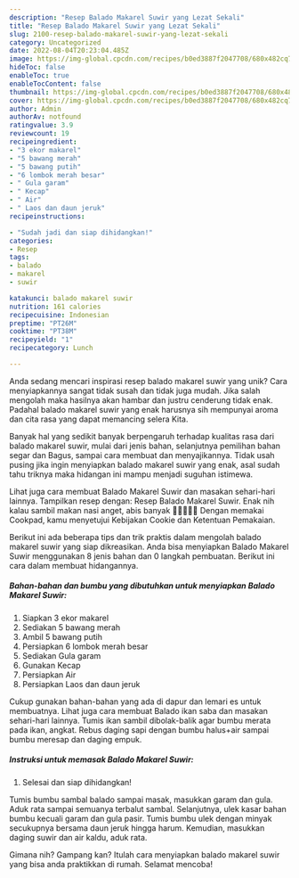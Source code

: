 ```yaml
---
description: "Resep Balado Makarel Suwir yang Lezat Sekali"
title: "Resep Balado Makarel Suwir yang Lezat Sekali"
slug: 2100-resep-balado-makarel-suwir-yang-lezat-sekali
category: Uncategorized
date: 2022-08-04T20:23:04.485Z
image: https://img-global.cpcdn.com/recipes/b0ed3887f2047708/680x482cq70/balado-makarel-suwir-foto-resep-utama.jpg
hideToc: false
enableToc: true
enableTocContent: false
thumbnail: https://img-global.cpcdn.com/recipes/b0ed3887f2047708/680x482cq70/balado-makarel-suwir-foto-resep-utama.jpg
cover: https://img-global.cpcdn.com/recipes/b0ed3887f2047708/680x482cq70/balado-makarel-suwir-foto-resep-utama.jpg
author: Admin
authorAv: notfound
ratingvalue: 3.9
reviewcount: 19
recipeingredient:
- "3 ekor makarel"
- "5 bawang merah"
- "5 bawang putih"
- "6 lombok merah besar"
- " Gula garam"
- " Kecap"
- " Air"
- " Laos dan daun jeruk"
recipeinstructions:

- "Sudah jadi dan siap dihidangkan!"
categories:
- Resep
tags:
- balado
- makarel
- suwir

katakunci: balado makarel suwir 
nutrition: 161 calories
recipecuisine: Indonesian
preptime: "PT26M"
cooktime: "PT38M"
recipeyield: "1"
recipecategory: Lunch

---
```





Anda sedang mencari inspirasi resep balado makarel suwir yang unik? Cara menyiapkannya sangat tidak susah dan tidak juga mudah. Jika salah mengolah maka hasilnya akan hambar dan justru cenderung tidak enak. Padahal balado makarel suwir yang enak harusnya sih mempunyai aroma dan cita rasa yang dapat memancing selera Kita.





Banyak hal yang sedikit banyak berpengaruh terhadap kualitas rasa dari balado makarel suwir, mulai dari jenis bahan, selanjutnya pemilihan bahan segar dan Bagus, sampai cara membuat dan menyajikannya. Tidak usah pusing jika ingin menyiapkan balado makarel suwir yang enak,      asal sudah tahu triknya maka hidangan ini mampu menjadi suguhan istimewa.














Lihat juga cara membuat Balado Makarel Suwir dan masakan sehari-hari lainnya. Tampilkan resep dengan: Resep Balado Makarel Suwir. Enak nih kalau sambil makan nasi anget, abis banyak 💯💯💯😆🙏 Dengan memakai Cookpad, kamu menyetujui Kebijakan Cookie dan Ketentuan Pemakaian.






Berikut ini ada beberapa tips dan trik praktis dalam mengolah balado makarel suwir yang siap dikreasikan. Anda bisa menyiapkan Balado Makarel Suwir menggunakan 8 jenis bahan dan 0 langkah pembuatan. Berikut ini cara dalam membuat hidangannya.

<!--inarticleads1-->

##### Bahan-bahan dan bumbu yang dibutuhkan untuk menyiapkan Balado Makarel Suwir:

1. Siapkan 3 ekor makarel
1. Sediakan 5 bawang merah
1. Ambil 5 bawang putih
1. Persiapkan 6 lombok merah besar
1. Sediakan  Gula garam
1. Gunakan  Kecap
1. Persiapkan  Air
1. Persiapkan  Laos dan daun jeruk


Cukup gunakan bahan-bahan yang ada di dapur dan lemari es untuk membuatnya. Lihat juga cara membuat Balado ikan saba dan masakan sehari-hari lainnya. Tumis ikan sambil dibolak-balik agar bumbu merata pada ikan, angkat. Rebus daging sapi dengan bumbu halus+air sampai bumbu meresap dan daging empuk. 

<!--inarticleads2-->

##### Instruksi untuk memasak Balado Makarel Suwir:


1. Selesai dan siap dihidangkan!

Tumis bumbu sambal balado sampai masak, masukkan garam dan gula. Aduk rata sampai semuanya terbalut sambal. Selanjutnya, ulek kasar bahan bumbu kecuali garam dan gula pasir. Tumis bumbu ulek dengan minyak secukupnya bersama daun jeruk hingga harum. Kemudian, masukkan daging suwir dan air kaldu, aduk rata. 

Gimana nih? Gampang kan? Itulah cara menyiapkan balado makarel suwir yang bisa anda praktikkan di rumah. Selamat mencoba!
